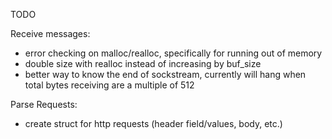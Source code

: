 TODO

Receive messages:
- error checking on malloc/realloc, specifically for running out of memory
- double size with realloc instead of increasing by buf_size
- better way to know the end of sockstream, currently will hang when total bytes receiving are a multiple of 512

Parse Requests:
- create struct for http requests (header field/values, body, etc.)
